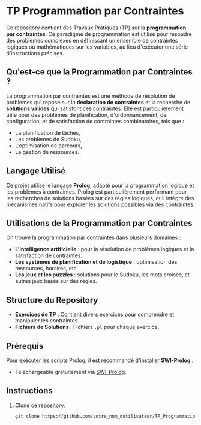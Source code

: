 # TP Programmation par Contraintes

Ce repository contient des Travaux Pratiques (TP) sur la **programmation par contraintes**. Ce paradigme de programmation est utilisé pour résoudre des problèmes complexes en définissant un ensemble de contraintes logiques ou mathématiques sur les variables, au lieu d'exécuter une série d’instructions précises.

## Qu'est-ce que la Programmation par Contraintes ?

La programmation par contraintes est une méthode de résolution de problèmes qui repose sur la **déclaration de contraintes** et la recherche de **solutions valides** qui satisfont ces contraintes. Elle est particulièrement utile pour des problèmes de planification, d'ordonnancement, de configuration, et de satisfaction de contraintes combinatoires, tels que :
- La planification de tâches,
- Les problèmes de Sudoku,
- L’optimisation de parcours,
- La gestion de ressources.

## Langage Utilisé

Ce projet utilise le langage **Prolog**, adapté pour la programmation logique et les problèmes à contraintes. Prolog est particulièrement performant pour les recherches de solutions basées sur des règles logiques, et il intègre des mécanismes natifs pour explorer les solutions possibles via des contraintes.

## Utilisations de la Programmation par Contraintes

On trouve la programmation par contraintes dans plusieurs domaines :
- **L'intelligence artificielle** : pour la résolution de problèmes logiques et la satisfaction de contraintes.
- **Les systèmes de planification et de logistique** : optimisation des ressources, horaires, etc.
- **Les jeux et les puzzles** : solutions pour le Sudoku, les mots croisés, et autres jeux basés sur des règles.

## Structure du Repository

- **Exercices de TP** : Contient divers exercices pour comprendre et manipuler les contraintes.
- **Fichiers de Solutions** : Fichiers `.pl` pour chaque exercice.

## Prérequis

Pour exécuter les scripts Prolog, il est recommandé d'installer **SWI-Prolog** :
- Téléchargeable gratuitement via [SWI-Prolog](https://www.swi-prolog.org/).

## Instructions

1. Clone ce repository.
   ```bash
   git clone https://github.com/votre_nom_dutilisateur/TP_Programmation_Contraintes.git
    ```
